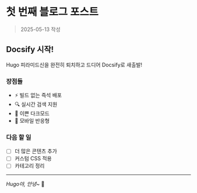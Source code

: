 ﻿# 첫 번째 블로그 포스트

> 2025-05-13 작성

## Docsify 시작!

Hugo 피라미드신을 완전히 퇴치하고 드디어 Docsify로 새출발! 

### 장점들
- ⚡ 빌드 없는 즉석 배포
- 🔍 실시간 검색 지원  
- 🌙 이쁜 다크모드
- 📱 모바일 반응형

### 다음 할 일
- [ ] 더 많은 콘텐츠 추가
- [ ] 커스텀 CSS 적용
- [ ] 카테고리 정리

---

*Hugo야, 안녕~* 👋
